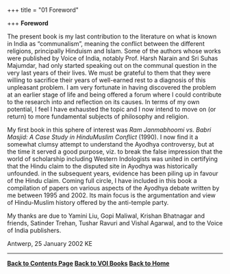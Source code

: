 +++
title = "01 Foreword"

+++
**Foreword**

The present book is my last contribution to the literature on what is
known in India as “communalism”, meaning the conflict between the
different religions, principally Hinduism and Islam.  Some of the
authors whose works were published by Voice of India, notably Prof.
Harsh Narain and Sri Suhas Majumdar, had only started speaking out on
the communal question in the very last years of their lives.  We must be
grateful to them that they were willing to sacrifice their years of
well-earned rest to a diagnosis of this unpleasant problem. I am very
fortunate in having discovered the problem at an earlier stage of life
and being offered a forum where I could contribute to the research into
and reflection on its causes.  In terms of my own potential, I feel I
have exhausted the topic and I now intend to move on (or return) to more
fundamental subjects of philosophy and religion.

My first book in this sphere of interest was *Ram Janmabhoomi vs. Babri
Masjid: A Case Study in HinduMuslim Conflict* (1990).  I now find it a
somewhat clumsy attempt to understand the Ayodhya controversy, but at
the time it served a good purpose, viz. to break the false impression
that the world of scholarship including Western Indologists was united
in certifying that the Hindu claim to the disputed site in Ayodhya was
historically unfounded. in the subsequent years, evidence has been
piling up in favour of the Hindu claim.  Coming full circle, I have
included in this book a compilation of papers on various aspects of the
Ayodhya debate written by me between 1995 and 2002.  Its main focus is
the argumentation and view of Hindu-Muslim history offered by the
anti-temple party.

My thanks are due to Yamini Liu, Gopi Maliwal, Krishan Bhatnagar and
friends, Satinder Trehan, Tushar Ravuri and Vishal Agarwal, and to the
Voice of India publishers.

Antwerp, 25 January 2002                                              KE

------------------------------------------------------------------------

**[Back to Contents Page](index.htm)   [Back to VOI Books]()   [Back to
Home]()**
